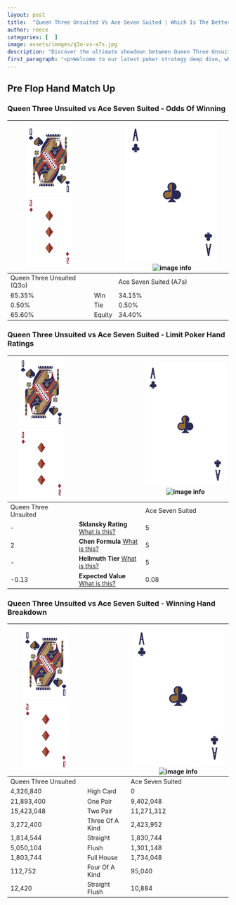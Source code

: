 ```yaml
---
layout: post
title:  "Queen Three Unsuited Vs Ace Seven Suited | Which Is The Better Hand In Poker? A Complete Guide"
author: reece
categories: [  ]
image: assets/images/q3o-vs-a7s.jpg
description: "Discover the ultimate showdown between Queen Three Unsuited and Ace Seven Suited in poker! Uncover the odds, strategies, and scenarios where one hand triumphs over the other. Get ready to up your poker game with this thrilling analysis."
first_paragraph: "<p>Welcome to our latest poker strategy deep dive, where we're pitting two distinct hands against each other in a high-stakes showdown: Queen Three Unsuited vs Ace Seven Suited.</p><p>In the dynamic world of poker, every decision counts, and knowing which hand holds the upper hand is key to your success at the table.</p><p>In this article, we'll dissect these two hands, explore the scenarios where one dominates the other, and equip you with the knowledge to make strategic choices that can tip the odds in your favor.</p><p>Get ready to unravel the intriguing dynamics of these poker hands and elevate your game to new heights.</p>"
---
```




[comment]: # (sp0)

## Pre Flop Hand Match Up

<div class="table hand-ratings" markdown="1"> 



### Queen Three Unsuited vs Ace Seven Suited - Odds Of Winning


    
| ![image info](assets/images/hand1/Q.png) ![image info](assets/images/hand1/3o.png) |  | ![image info](assets/images/hand2/A.png) ![image info](assets/images/hand2/7s.png) |
| -------- | -------- | -------- |
| Queen Three Unsuited (Q3o) |  | Ace Seven Suited (A7s) |
| 65.35% | Win | 34.15% |
| 0.50% | Tie | 0.50% |
| 65.60% | Equity | 34.40% |




[comment]: # (sp1)



### Queen Three Unsuited vs Ace Seven Suited - Limit Poker Hand Ratings


    
| ![image info](assets/images/hand1/Q.png) ![image info](assets/images/hand1/3o.png) |  | ![image info](assets/images/hand2/A.png) ![image info](assets/images/hand2/7s.png) |
| -------- | -------- | -------- |
| Queen Three Unsuited |  | Ace Seven Suited |
| - | **Sklansky Rating** [What is this?](/sklansky-rating-explained) | 5 |
| 2 | **Chen Formula** [What is this?](/chen-formula-explained) | 5 |
| - | **Hellmuth Tier** [What is this?](/Hellmuth-tier-explained) | 5 |
| -0.13 | **Expected Value** [What is this?](/expected-value-explained) | 0.08 |




[comment]: # (sp2)



### Queen Three Unsuited vs Ace Seven Suited - Winning Hand Breakdown


    
| ![image info](assets/images/hand1/Q.png) ![image info](assets/images/hand1/3o.png) |  | ![image info](assets/images/hand2/A.png) ![image info](assets/images/hand2/7s.png) |
| -------- | -------- | -------- |
| Queen Three Unsuited |  | Ace Seven Suited |
| 4,326,840 | High Card | 0 |
| 21,893,400 | One Pair | 9,402,048 |
| 15,423,048 | Two Pair | 11,271,312 |
| 3,272,400 | Three Of A Kind | 2,423,952 |
| 1,814,544 | Straight | 1,830,744 |
| 5,050,104 | Flush | 1,301,148 |
| 1,803,744 | Full House | 1,734,048 |
| 112,752 | Four Of A Kind | 95,040 |
| 12,420 | Straight Flush | 10,884 |




[comment]: # (sp3)



</div>

[comment]: # (sp4)



[comment]: # (sp5)

